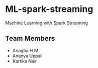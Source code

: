 # ML-spark-streaming
Machine Learning with Spark Streaming

## Team Members
- Anagha H M
- Ananya Uppal
- Kartika Nair
